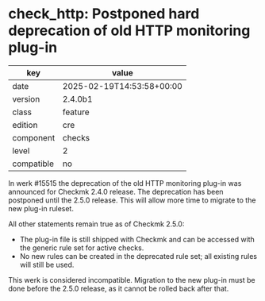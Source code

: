 [//]: # (werk v2)
# check_http: Postponed hard deprecation of old HTTP monitoring plug-in

key        | value
---------- | ---
date       | 2025-02-19T14:53:58+00:00
version    | 2.4.0b1
class      | feature
edition    | cre
component  | checks
level      | 2
compatible | no

In werk #15515 the deprecation of the old HTTP monitoring plug-in was
announced for Checkmk 2.4.0 release. The deprecation has been postponed
until the 2.5.0 release. This will allow more time to migrate to the new
plug-in ruleset.

All other statements remain true as of Checkmk 2.5.0:

- The plug-in file is still shipped with Checkmk and can be accessed with
  the generic rule set for active checks.
- No new rules can be created in the deprecated rule set; all existing rules
  will still be used.

This werk is considered incompatible. Migration to the new plug-in must be
done before the 2.5.0 release, as it cannot be rolled back after that.
